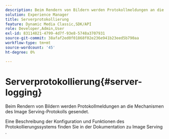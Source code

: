 ```yaml
---
description: Beim Rendern von Bildern werden Protokollmeldungen an die Mechanismen des Image Serving-Protokolls gesendet.
solution: Experience Manager
title: Serverprotokollierung
feature: Dynamic Media Classic,SDK/API
role: Developer,Admin,User
exl-id: 83114821-4799-4d7f-93e8-5748a3707931
source-git-commit: 38afaf2ed0f01868f02e236e941b23eed5b790aa
workflow-type: tm+mt
source-wordcount: '45'
ht-degree: 0%

---
```


# Serverprotokollierung{#server-logging}

Beim Rendern von Bildern werden Protokollmeldungen an die Mechanismen des Image Serving-Protokolls gesendet.

Eine Beschreibung der Konfiguration und Funktionen des Protokollierungssystems finden Sie in der Dokumentation zu Image Serving .
